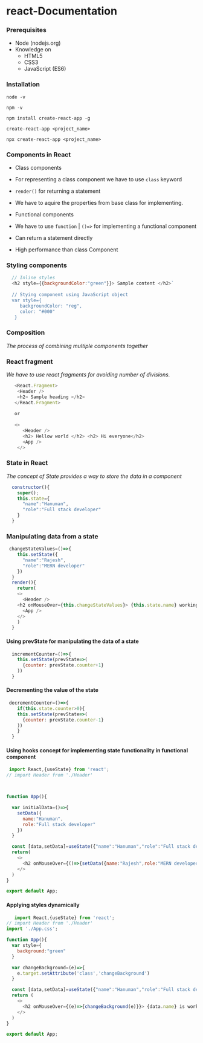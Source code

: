 # react-Documentation

### Prerequisites
* Node (nodejs.org)
* Knowledge on
  * HTML5
  * CSS3
  * JavaScript (ES6)
  
### Installation
`node -v`

`npm -v`

`npm install create-react-app -g`

`create-react-app <project_name>`

`npx create-react-app <project_name>`

### Components in React
* Class components
 * For representing a class component we have to use `class` keyword
 * `render()` for returning a statement
 * We have to aquire the properties from base class for implementing.
 
* Functional components
 * We have to use `function` | `()=>` for implementing a functional component
 * Can return a statement directly
 * High performance than class Component

### Styling components
```javascript
  // Inline styles
  <h2 style={{backgroundColor:"green"}}> Sample content </h2>`
  
  // Stying component using JavaScript object
  var style={
     backgroundColor: "reg",
     color: "#000"
   }
```

### Composition
_The process of combining multiple components together_

### React fragment
_We have to use react fragments for avoiding number of divisions._
```javascript
   <React.Fragment>
    <Header />
    <h2> Sample heading </h2>
   </React.Fragment>
   
   or
   
   <> 
      <Header />
      <h2> Hellow world </h2> <h2> Hi everyone</h2> 
      <App />
    </>
```

### State in React
_The concept of State provides a way to store the data in a component_

```javascript
  constructor(){
    super();
    this.state={
      "name":"Hanuman",
      "role":"Full stack developer"
    }
  }
```

### Manipulating data from a state
```javascript
 changeStateValues=()=>{
    this.setState({
      "name":"Rajesh",
      "role":"MERN developer"
    })
  }
  render(){
    return(
    <> 
      <Header />
    <h2 onMouseOver={this.changeStateValues}> {this.state.name} working as a {this.state.role} </h2> 
      <App />
    </>
    )
  }
```

#### Using prevState for manipulating the data of a state
```javascript
  incrementCounter=()=>{
    this.setState(prevState=>(
      {counter: prevState.counter+1}
    ))
  }
```

#### Decrementing the value of the state
```javascript
 decrementCounter=()=>{
    if(this.state.counter>0){
    this.setState(prevState=>(
      {counter: prevState.counter-1}
    ))
    }
  }
```

#### Using hooks concept for implementing state functionality in functional component
```javascript
 import React,{useState} from 'react';
// import Header from './Header'



function App(){

  var initialData=()=>{
    setData({
      name:"Hanuman",
      role:"Full stack developer"
    })
  }

  const [data,setData]=useState({"name":"Hanuman","role":"Full stack developer"})
  return(
    <>
      <h2 onMouseOver={()=>{setData({name:"Rajesh",role:"MERN developer"})}} onMouseOut={initialData}> {data.name} is working as a {data.role} </h2>
    </>
  )
}

export default App;
```

#### Applying styles dynamically
```javascript
   import React,{useState} from 'react';
// import Header from './Header'
import './App.css';

function App(){
  var style={
    background:"green"
  }

  var changeBackground=(e)=>{
    e.target.setAttribute('class','changeBackground')
  }

  const [data,setData]=useState({"name":"Hanuman","role":"Full stack developer"})
  return (
    <>
      <h2 onMouseOver={(e)=>{changeBackground(e)}}> {data.name} is working as {data.role}.</h2>
    </>
  )
}

export default App;
```

